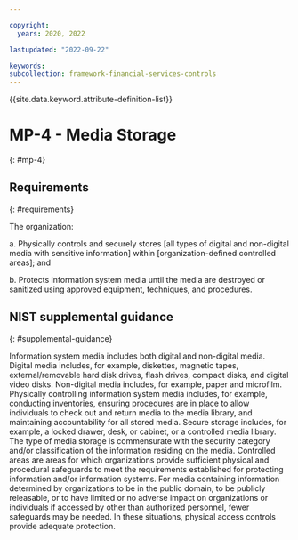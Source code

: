 ```yaml
---

copyright:
  years: 2020, 2022

lastupdated: "2022-09-22"

keywords: 
subcollection: framework-financial-services-controls
---
```


{{site.data.keyword.attribute-definition-list}}

# MP-4 - Media Storage
{: #mp-4}

## Requirements
{: #requirements}

The organization:

a. Physically controls and securely stores [all types of digital and non-digital media with sensitive information] within [organization-defined controlled areas]; and

b. Protects information system media until the media are destroyed or sanitized using approved equipment, techniques, and procedures.

## NIST supplemental guidance
{: #supplemental-guidance}

Information system media includes both digital and non-digital media. Digital media includes, for example, diskettes, magnetic tapes, external/removable hard disk drives, flash drives, compact disks, and digital video disks. Non-digital media includes, for example, paper and microfilm. Physically controlling information system media includes, for example, conducting inventories, ensuring procedures are in place to allow individuals to check out and return media to the media library, and maintaining accountability for all stored media. Secure storage includes, for example, a locked drawer, desk, or cabinet, or a controlled media library. The type of media storage is commensurate with the security category and/or classification of the information residing on the media. Controlled areas are areas for which organizations provide sufficient physical and procedural safeguards to meet the requirements established for protecting information and/or information systems. For media containing information determined by organizations to be in the public domain, to be publicly releasable, or to have limited or no adverse impact on organizations or individuals if accessed by other than authorized personnel, fewer safeguards may be needed. In these situations, physical access controls provide adequate protection.

